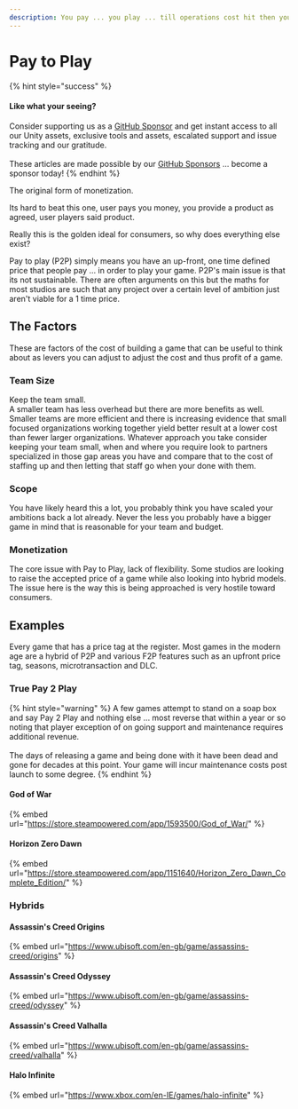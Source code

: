 ```yaml
---
description: You pay ... you play ... till operations cost hit then you pay some more
---
```


# Pay to Play

{% hint style="success" %}
#### Like what your seeing?

Consider supporting us as a [GitHub Sponsor](../../../become-a-sponsor.md) and get instant access to all our Unity assets, exclusive tools and assets, escalated support and issue tracking and our gratitude.\
\
These articles are made possible by our [GitHub Sponsors](https://github.com/sponsors/heathen-engineering) ... become a sponsor today!
{% endhint %}

The original form of monetization.

Its hard to beat this one, user pays you money, you provide a product as agreed, user players said product.

Really this is the golden ideal for consumers, so why does everything else exist?

Pay to play (P2P) simply means you have an up-front, one time defined price that people pay … in order to play your game. P2P's main issue is that its not sustainable. There are often arguments on this but the maths for most studios are such that any project over a certain level of ambition just aren't viable for a 1 time price.

## The Factors

These are factors of the cost of building a game that can be useful to think about as levers you can adjust to adjust the cost and thus profit of a game.

### Team Size

Keep the team small.\
A smaller team has less overhead but there are more benefits as well. Smaller teams are more efficient and there is increasing evidence that small focused organizations working together yield better result at a lower cost than fewer larger organizations. Whatever approach you take consider keeping your team small, when and where you require look to partners specialized in those gap areas you have and compare that to the cost of staffing up and then letting that staff go when your done with them.

### Scope

You have likely heard this a lot, you probably think you have scaled your ambitions back a lot already. Never the less you probably have a bigger game in mind that is reasonable for your team and budget.&#x20;

### Monetization

The core issue with Pay to Play, lack of flexibility. Some studios are looking to raise the accepted price of a game while also looking into hybrid models. The issue here is the way this is being approached is very hostile toward consumers.&#x20;

## Examples

Every game that has a price tag at the register. Most games in the modern age are a hybrid of P2P and various F2P features such as an upfront price tag, seasons, microtransaction and DLC.

### True Pay 2 Play

{% hint style="warning" %}
A few games attempt to stand on a soap box and say Pay 2 Play and nothing else ... most reverse that within a year or so noting that player exception of on going support and maintenance requires additional revenue.\
\
The days of releasing a game and being done with it have been dead and gone for decades at this point. Your game will incur maintenance costs post launch to some degree.
{% endhint %}

#### God of War

{% embed url="https://store.steampowered.com/app/1593500/God_of_War/" %}

#### Horizon Zero Dawn

{% embed url="https://store.steampowered.com/app/1151640/Horizon_Zero_Dawn_Complete_Edition/" %}

### Hybrids

#### Assassin's Creed Origins

{% embed url="https://www.ubisoft.com/en-gb/game/assassins-creed/origins" %}

#### Assassin's Creed Odyssey

{% embed url="https://www.ubisoft.com/en-gb/game/assassins-creed/odyssey" %}

#### Assassin's Creed Valhalla

{% embed url="https://www.ubisoft.com/en-gb/game/assassins-creed/valhalla" %}

#### Halo Infinite

{% embed url="https://www.xbox.com/en-IE/games/halo-infinite" %}
